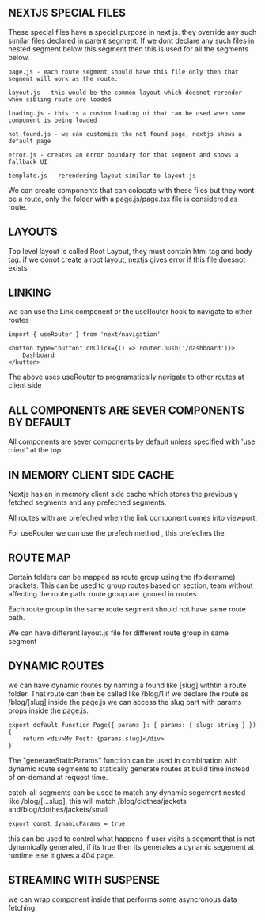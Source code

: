 ## NEXTJS SPECIAL FILES

These special files have a special purpose in next js. they override any such similar files declared in parent segment. If we dont declare any such files in nested segment below this segment then this is used for all the segments below.

    page.js - each route segment should have this file only then that segment will work as the route.

    layout.js - this would be the common layout which doesnot rerender when sibling route are loaded

    loading.js - this is a custom loading ui that can be used when some component is being loaded

    not-found.js - we can customize the not found page, nextjs shows a default page

    error.js - creates an error boundary for that segment and shows a fallback UI

    template.js - rerendering layout similar to layout.js

We can create components that can colocate with these files but they wont be a route, only the folder with a page.js/page.tsx file is considered as route.

## LAYOUTS

Top level layout is called Root Layout, they must contain html tag and body tag. if we donot create a root layout, nextjs
gives error if this file doesnot exists.

## LINKING

we can use the Link component or the useRouter hook to navigate to other routes

    import { useRouter } from 'next/navigation'

    <button type="button" onClick={() => router.push('/dashboard')}>
        Dashboard
    </button>

The above uses useRouter to programatically navigate to other routes at client side

## ALL COMPONENTS ARE SEVER COMPONENTS BY DEFAULT

All components are sever components by default unless specified with 'use client' at the top

## IN MEMORY CLIENT SIDE CACHE

Nextjs has an in memory client side cache which stores the previously fetched segments and any prefeched segments.

All routes with <Link> are prefeched when the link component comes into viewport.

For useRouter we can use the prefech method , this prefeches the

## ROUTE MAP

Certain folders can be mapped as route group using the (foldername) brackets. This can be used to group routes based on section, team without affecting the route path. route group are ignored in routes.

Each route group in the same route segment should not have same route path.

We can have different layout.js file for different route group in same segment

## DYNAMIC ROUTES

we can have dynamic routes by naming a found like [slug] withtin a route folder. That route can then be called like /blog/1 if we declare the route as /blog/[slug] inside the page.js we can access the slug part with params props inside the page.js.

    export default function Page({ params }: { params: { slug: string } }) {
        return <div>My Post: {params.slug}</div>
    }

The "generateStaticParams" function can be used in combination with dynamic route segments to statically generate routes at build time instead of on-demand at request time.

catch-all segments can be used to match any dynamic segement nested like /blog/[...slug], this will match /blog/clothes/jackets and/blog/clothes/jackets/small

    export const dynamicParams = true

this can be used to control what happens if user visits a segment that is not dynamically generated, if its true then its generates a dynamic segement at runtime else it gives a 404 page.

## STREAMING WITH SUSPENSE

we can wrap component inside <Suspense> that performs some asyncronous data fetching.
